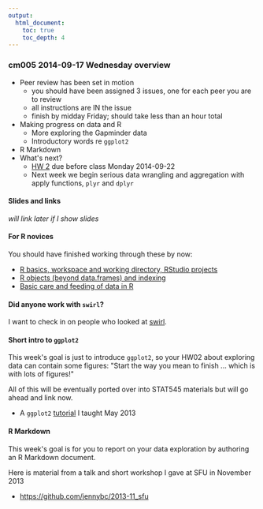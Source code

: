 ```yaml
---
output:
  html_document:
    toc: true
    toc_depth: 4
---
```


### cm005 2014-09-17 Wednesday overview

  * Peer review has been set in motion
    - you should have been assigned 3 issues, one for each peer you are to review
    - all instructions are IN the issue
    - finish by midday Friday; should take less than an hour total
  * Making progress on data and R
    - More exploring the Gapminder data
    - Introductory words re `ggplot2`
  * R Markdown
  * What's next?
    - [HW 2](hw02_explore-gapminder-use-rmarkdown.html) due before class Monday 2014-09-22
    - Next week we begin serious data wrangling and aggregation with apply functions, `plyr` and `dplyr`
    
#### Slides and links

*will link later if I show slides*

#### For R novices

You should have finished working through these by now:

  * [R basics, workspace and working directory, RStudio projects](block002_hello-r-workspace-wd-project.html)
  * [R objects (beyond data.frames) and indexing](block004_basic-r-objects.html)
  * [Basic care and feeding of data in R](block006_care-feeding-data.html)

#### Did anyone work with `swirl`?

I want to check in on people who looked at [swirl](http://swirlstats.com).

#### Short intro to `ggplot2`

This week's goal is just to introduce `ggplot2`, so your HW02 about exploring data can contain some figures: "Start the way you mean to finish ... which is with lots of figures!"

All of this will be eventually ported over into STAT545 materials but will go ahead and link now.

  * A `ggplot2` [tutorial](https://github.com/jennybc/ggplot2-tutorial) I taught May 2013

#### R Markdown

This week's goal is for you to report on your data exploration by authoring an R Markdown document.

Here is material from a talk and short workshop I gave at SFU in November 2013

  * <https://github.com/jennybc/2013-11_sfu>
